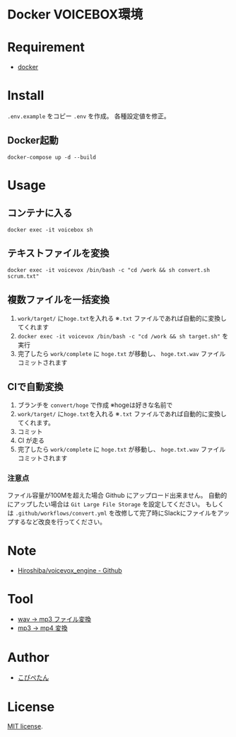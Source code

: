 # Docker VOICEBOX環境

# Requirement
* [docker](https://www.docker.com/)

# Install
`.env.example` をコピー `.env` を作成。
各種設定値を修正。

## Docker起動
```
docker-compose up -d --build
```

# Usage

## コンテナに入る
```
docker exec -it voicebox sh
```

## テキストファイルを変換
```
docker exec -it voicevox /bin/bash -c "cd /work && sh convert.sh scrum.txt"
```
## 複数ファイルを一括変換
1. `work/target/` に`hoge.txt`を入れる ※`.txt` ファイルであれば自動的に変換してくれます
2. `docker exec -it voicevox /bin/bash -c "cd /work && sh target.sh"` を実行
5. 完了したら `work/complete` に `hoge.txt` が移動し、 `hoge.txt.wav` ファイルコミットされます

## CIで自動変換

1. ブランチを `convert/hoge` で作成 ※hogeは好きな名前で
2. `work/target/` に`hoge.txt`を入れる ※`.txt` ファイルであれば自動的に変換してくれます。
3. コミット
4. CI が走る
5. 完了したら `work/complete` に `hoge.txt` が移動し、 `hoge.txt.wav` ファイルコミットされます

### 注意点
ファイル容量が100Mを超えた場合 Github にアップロード出来ません。
自動的にアップしたい場合は `Git Large File Storage` を設定してください。
もしくは `.github/workflows/convert.yml` を改修して完了時にSlackにファイルをアップするなど改良を行ってください。

# Note
* [Hiroshiba/voicevox_engine - Github](https://github.com/Hiroshiba/voicevox_engine)

# Tool
* [wav → mp3 ファイル変換](https://online-audio-converter.com/ja/)
* [mp3 → mp4 変換](https://www.oneimagevideo.com/)


# Author
* [こぴぺたん](https://twitter.com/c_a_p_engineer)

# License
[MIT license](https://en.wikipedia.org/wiki/MIT_License).
